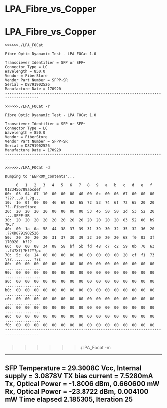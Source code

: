 # LPA_Fibre_vs_Copper
# LPA_Fibre_vs_Copper

```
>>>>>>./LPA_FOCat

Fibre Optic Dyanamic Test - LPA FOCat 1.0

Transciever Identifier = SFP or SFP+
Connector Type = LC
Wavelength = 850.0
Vendor = FiberStore      
Vendor Part Number = SFPP-SR         
Serial = D8791902526     
Manufacture Date = 170920  
-------------------------------------------------------------------------------------
```

```
>>>>>>./LPA_FOCat -r

Fibre Optic Dyanamic Test - LPA FOCat 1.0

Transciever Identifier = SFP or SFP+
Connector Type = LC
Wavelength = 850.0
Vendor = FiberStore      
Vendor Part Number = SFPP-SR         
Serial = D8791902526     
Manufacture Date = 170920  
-------------------------------------------------------------------------------------
```

```
>>>>>>./LPA_FOCat -d

Dumping to 'EEPROM_contents'...

     0   1   2   3   4   5   6   7   8   9   a   b   c   d   e   f   0123456789abcdef  
00:  03  04  07  10  00  00  00  40  00  0c  00  06  67  00  00  00  ????...@.?.?g...
10:  1e  0f  00  00  46  69  62  65  72  53  74  6f  72  65  20  20  ??..FiberStore  
20:  20  20  20  20  00  00  00  00  53  46  50  50  2d  53  52  20      ....SFPP-SR 
30:  20  20  20  20  20  20  20  20  20  20  20  20  03  52  00  b9              ?R.?
40:  00  1a  0a  58  44  38  37  39  31  39  30  32  35  32  36  20  .??XD8791902526 
50:  20  20  20  20  31  37  30  39  32  30  20  20  68  f0  03  3f      170920  h???
60:  00  00  08  34  08  58  bf  5b  fd  48  c7  c2  59  0b  70  63  ..?4?X?[?H??Y?pc
70:  5c  8e  14  00  00  00  00  00  00  00  00  00  20  cf  f1  73  \??......... ??s
80:  00  00  00  00  00  00  00  00  00  00  00  00  00  00  00  00  ................
90:  00  00  00  00  00  00  00  00  00  00  00  00  00  00  00  00  ................
a0:  00  00  00  00  00  00  00  00  00  00  00  00  00  00  00  00  ................
b0:  00  00  00  00  00  00  00  00  00  00  00  00  00  00  00  00  ................
c0:  00  00  00  00  00  00  00  00  00  00  00  00  00  00  00  00  ................
d0:  00  00  00  00  00  00  00  00  00  00  00  00  00  00  00  00  ................
e0:  00  00  00  00  00  00  00  00  00  00  00  00  00  00  00  00  ................
f0:  00  00  00  00  00  00  00  00  00  00  00  00  00  00  00  00
-------------------------------------------------------------------------------------


```
>>>>>>./LPA_Focat -m
_______________________________________________
SFP Temperature = 29.3008C
Vcc, Internal supply = 3.0878V
TX bias current = 7.5280mA
Tx, Optical Power = -1.8006 dBm, 0.660600 mW
Rx, Optical Power = -23.8722 dBm, 0.004100 mW
Time elapsed 2.185305, Iteration 25 
-------------------------------------------------------------------------------------
```